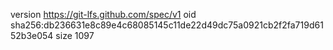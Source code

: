 version https://git-lfs.github.com/spec/v1
oid sha256:db236631e8c89e4c68085145c11de22d49dc75a0921cb2f2fa719d6152b3e054
size 1097
